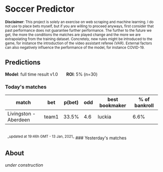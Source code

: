 # Soccer Predictor
<sub>__Disclaimer__: This project is solely an exercise on web scraping and machine learning.
I do not use to place bets myself, but if you are willing to proceed anyways, first consider that past performance
does not guarantee further performance. The further to the future we get, the more the conditions the matches are
played change and the more we are extrapolating from the training dataset. Concretely, new rules might be
introduced to the game, for instance the introduction of the video assistant referee (VAR). External factors can also
negatively influence the performance of the model, for instance COVID-19.</sub>

## Predictions
__Model__: full time result v1.0 &nbsp;&nbsp;&nbsp;&nbsp;&nbsp;&nbsp;__ROI__: 5% (n=30)
### Today's matches
|match|bet|p(bet)|odd|best bookmaker|% of bankroll|
|---  |---|---        |---|---           |---|
|Livingston - Aberdeen|team1|33.5%|4.6|luckia|6.6%|
</br>
&nbsp;&nbsp;<sup>_updated at 19:46h GMT - 13 Jan, 2021_</sup>
### Yesterday's matches
    
## About
_under construction_


